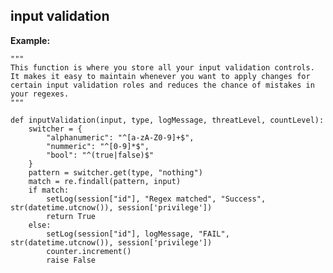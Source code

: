 
input validation
-------

**Example:**

  
	"""
	This function is where you store all your input validation controls. 
	It makes it easy to maintain whenever you want to apply changes for 
	certain input validation roles and reduces the chance of mistakes in your regexes.
	"""

	def inputValidation(input, type, logMessage, threatLevel, countLevel):
	    switcher = {
	        "alphanumeric": "^[a-zA-Z0-9]+$",
	        "nummeric": "^[0-9]*$",
	        "bool": "^(true|false)$"
	    }
	    pattern = switcher.get(type, "nothing")
	    match = re.findall(pattern, input)
	    if match:
	    	setLog(session["id"], "Regex matched", "Success", str(datetime.utcnow()), session['privilege'])
	        return True
	    else:
	    	setLog(session["id"], logMessage, "FAIL", str(datetime.utcnow()), session['privilege'])
	    	counter.increment()
	        raise False